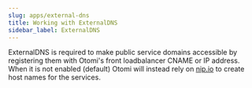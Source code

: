 ```yaml
---
slug: apps/external-dns
title: Working with ExternalDNS
sidebar_label: ExternalDNS
---
```


ExternalDNS is required to make public service domains accessible by registering them with Otomi's front loadbalancer CNAME or IP address.
When it is not enabled (default) Otomi will instead rely on [nip.io](https://nip.io) to create host names for the services.
